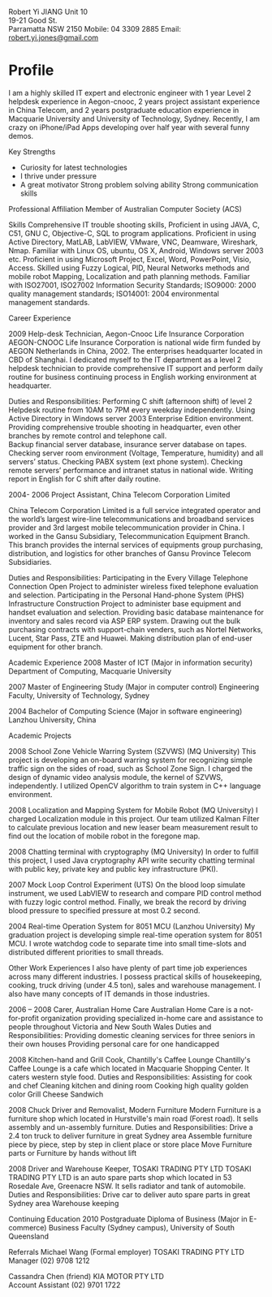 Robert Yi JIANG
Unit 10              	                                                                       
19-21 Good St.	                                                                      
Parramatta NSW 2150
Mobile: 04 3309 2885
Email: robert.yi.jones@gmail.com

# Profile
I am a highly skilled IT expert and electronic engineer with 1 year Level 2 helpdesk 
experience in Aegon-cnooc, 2 years project assistant experience in China Telecom, and 
2 years postgraduate education experience in Macquarie University and University of 
Technology, Sydney. Recently, I am crazy on iPhone/iPad Apps developing over half year 
with several funny demos.
 
Key Strengths
- Curiosity for latest technologies
- I thrive under pressure
- A great motivator
Strong problem solving ability
Strong communication skills
 
Professional Affiliation
Member of Australian Computer Society (ACS)
 
Skills
Comprehensive IT trouble shooting skills,
Proficient in using JAVA, C, C51, GNU C, Objective-C, SQL to program applications.
Proficient in using Active Directory, MatLAB, LabVIEW, VMware, VNC, Deamware, Wireshark, Nmap.
Familiar with Linux OS, ubuntu, OS X, Android, Windows server 2003 etc.
Proficient in using Microsoft Project, Excel, Word, PowerPoint, Visio, Access.
Skilled using Fuzzy Logical, PID, Neural Networks methods and mobile robot Mapping, Localization and path planning methods.
Familiar with ISO27001, ISO27002 Information Security Standards; ISO9000: 2000 quality management standards; ISO14001: 2004 environmental management standards.
 
Career Experience

2009           Help-desk Technician, Aegon-Cnooc Life Insurance Corporation
AEGON-CNOOC Life Insurance Corporation is national wide firm funded by AEGON Netherlands in China, 2002. The enterprises headquarter located in CBD of Shanghai. I dedicated myself to the IT department as a level 2 helpdesk technician to provide comprehensive IT support and perform daily routine for business continuing process in English working environment at headquarter.
 
Duties and Responsibilities:
Performing C shift (afternoon shift) of level 2 Helpdesk routine from 10AM to 7PM every weekday independently.
Using Active Directory in Windows server 2003 Enterprise Edition environment.
Providing comprehensive trouble shooting in headquarter, even other branches by remote control and telephone call.   
Backup financial server database, insurance server database on tapes.
Checking server room environment (Voltage, Temperature, humidity) and all servers’ status. Checking PABX system (ext phone system).
Checking remote servers’ performance and intranet status in national wide.
Writing report in English for C shift after daily routine.
 
2004- 2006     Project Assistant, China Telecom Corporation Limited
 
China Telecom Corporation Limited is a full service integrated operator and the world’s largest wire-line telecommunications and broadband services provider and 3rd largest mobile telecommunication provider in China. I worked in the Gansu Subsidiary, Telecommunication Equipment Branch. This branch provides the internal services of equipments group purchasing, distribution, and logistics for other branches of Gansu Province Telecom Subsidiaries.
 
Duties and Responsibilities:
Participating in the Every Village Telephone Connection Open Project to administer wireless fixed telephone evaluation and selection.
Participating in the Personal Hand-phone System (PHS) Infrastructure Construction Project to administer base equipment and handset evaluation and selection.
Providing basic database maintenance for inventory and sales record via ASP ERP system.
Drawing out the bulk purchasing contracts with support-chain venders, such as Nortel Networks, Lucent, Star Pass, ZTE and Huawei.
Making distribution plan of end-user equipment for other branch.
 
Academic Experience
2008               Master of ICT (Major in information security)
Department of Computing, Macquarie University
 
2007               Master of Engineering Study (Major in computer control)
Engineering Faculty, University of Technology, Sydney
 
2004               Bachelor of Computing Science (Major in software engineering)
Lanzhou University, China
 
Academic Projects
 
2008                School Zone Vehicle Warring System (SZVWS) (MQ University)
This project is developing an on-board warring system for recognizing simple traffic sign on the sides of road, such as School Zone Sign.  I charged the design of dynamic video analysis module, the kernel of SZVWS, independently. I utilized OpenCV algorithm to train system in C++ language environment. 
 
2008                 Localization and Mapping System for Mobile Robot (MQ University)
I charged Localization module in this project. Our team utilized Kalman Filter to calculate previous location and new leaser beam measurement result to find out the location of mobile robot in the foregone map. 
 
2008                  Chatting terminal with cryptography (MQ University)
In order to fulfill this project, I used Java cryptography API write security chatting terminal with public key, private key and public key infrastructure (PKI).
 
2007                   Mock Loop Control Experiment (UTS)
On the blood loop simulate instrument, we used LabVIEW to research and compare PID control method with fuzzy logic control method.  Finally, we break the record by driving blood pressure to specified pressure at most 0.2 second. 
 
2004                   Real-time Operation System for 8051 MCU (Lanzhou University)
My graduation project is developing simple real-time operation system for 8051 MCU. I wrote watchdog code to separate time into small time-slots and distributed different priorities to small threads. 
 
Other Work Experiences
I also have plenty of part time job experiences across many different industries. I possess practical skills of housekeeping, cooking, truck driving (under 4.5 ton), sales and warehouse management. I also have many concepts of IT demands in those industries.
 
2006 – 2008            Carer, Australian Home Care
Australian Home Care is a not-for-profit organization providing specialized in-home care and assistance to people throughout Victoria and New South Wales
Duties and Responsibilities:
Providing domestic cleaning services for three seniors in their own houses
Providing personal care for one handicapped 
 
2008                          Kitchen-hand and Grill Cook, Chantilly's Caffee Lounge
Chantilly's Caffee Lounge is a cafe which located in Macquarie Shopping Center. It caters western style food.
Duties and Responsibilities:
Assisting for cook and chef
Cleaning kitchen and dining room
Cooking high quality golden color Grill Cheese Sandwich
 
2008           	             Chuck Driver and Removalist, Modern Furniture
Modern Furniture is a furniture shop which located in Hurstville's main road (Forest road). It sells assembly and un-assembly furniture.
Duties and Responsibilities:
Drive a 2.4 ton truck to deliver furniture in great Sydney area
Assemble furniture piece by piece, step by step in client place or store place
Move Furniture parts or Furniture by hands without lift
 
2008           	             Driver and Warehouse Keeper, TOSAKI TRADING PTY LTD
TOSAKI TRADING PTY LTD is an auto spare parts shop which located in 53 Rosedale Ave, Greenacre NSW. It sells radiator and tank of automobile. 
Duties and Responsibilities:
Drive car to deliver auto spare parts in great Sydney area
Warehouse keeping
 
Continuing Education
2010            Postgraduate Diploma of Business (Major in E-commerce)
	 Business Faculty (Sydney campus), University of South Queensland
 
Referrals
Michael Wang (Formal employer)
TOSAKI TRADING PTY LTD 
Manager 
(02) 9708 1212
 
Cassandra Chen (friend)
KIA MOTOR PTY LTD  
Account Assistant 
(02) 9701 1722 
 
 
 
 
